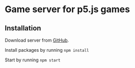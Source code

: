 # Game server for p5.js games

## Installation
Download server from [GitHub](https://github.com/Hawhk/gameserver).

Install packages by running `npm install`

Start by running `npm start`
